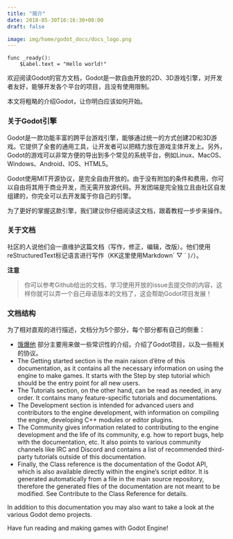 ```yaml
---
title: "简介"
date: 2018-05-30T16:16:30+08:00
draft: false

image: img/home/godot_docs/docs_logo.png
---
```


```
func _ready():
	$Label.text = "Hello world!"
```
<!--more-->

欢迎阅读Godot的官方文档，Godot是一款自由开放的2D、3D游戏引擎，对开发者友好，能够开发各个平台的项目，且没有使用限制。

本文将粗略的介绍Godot，让你明白应该如何开始。

### 关于Godot引擎

Godot是一款功能丰富的跨平台游戏引擎，能够通过统一的方式创建2D和3D游戏。它提供了全套的通用工具，让开发者可以把精力放在游戏主体开发上。另外，Godot的游戏可以非常方便的导出到多个常见的系统平台，例如Linux、MacOS、Windows、Android、IOS、HTML5。

Godot使用MIT开源协议，是完全自由开放的。由于没有附加的条件和费用，你可以自由将其用于商业开发，而无需开放源代码。开发团端是完全独立且由社区自发组建的，你完全可以去开发属于你自己的引擎。

为了更好的掌握这款引擎，我们建议你仔细阅读这文档，跟着教程一步步来操作。

### 关于文档

社区的人说他们会一直维护这篇文档（写作，修正，编辑，改版）。他们使用reStructuredText标记语言进行写作（KK这里使用Markdown´ ▽ ` )ﾉ）。

**注意**

> 你可以参考Github给出的文档，学习使用开放的issue去提交你的内容，这样你就可以弄一个自己母语版本的文档了，这会帮助Godot项目发展！


### 文档结构

 为了相对直观的进行描述，文档分为5个部分，每个部分都有自己的侧重：

- [饿爆他](../about) 部分主要用来做一些常识性的介绍，介绍了Godot项目，以及一些相关的协议。
- The Getting started section is the main raison d’être of this documentation, as it contains all the necessary information on using the engine to make games. It starts with the Step by step tutorial which should be the entry point for all new users.
- The Tutorials section, on the other hand, can be read as needed, in any order. It contains many feature-specific tutorials and documentations.
- The Development section is intended for advanced users and contributors to the engine development, with information on compiling the engine, developing C++ modules or editor plugins.
- The Community gives information related to contributing to the engine development and the life of its community, e.g. how to report bugs, help with the documentation, etc. It also points to various community channels like IRC and Discord and contains a list of recommended third-party tutorials outside of this documentation.
- Finally, the Class reference is the documentation of the Godot API, which is also available directly within the engine’s script editor. It is generated automatically from a file in the main source repository, therefore the generated files of the documentation are not meant to be modified. See Contribute to the Class Reference for details.

In addition to this documentation you may also want to take a look at the various Godot demo projects.

Have fun reading and making games with Godot Engine!

